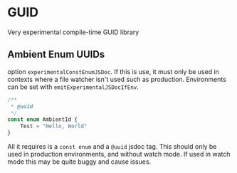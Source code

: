 GUID
=====
Very experimental compile-time GUID library


## Ambient Enum UUIDs

option `experimentalConstEnumJSDoc`. If this is use, it must only be used in contexts where a file watcher isn't used such as production. Environments can be set with `emitExperimentalJSDocIfEnv`.

```ts
/**
 * @uuid
 */
const enum AmbientId {
    Test = "Hello, World"
}
```

All it requires is a `const enum` and a `@uuid` jsdoc tag. This should only be used in production environments, and without watch mode. If used in watch mode this may be quite buggy and cause issues.